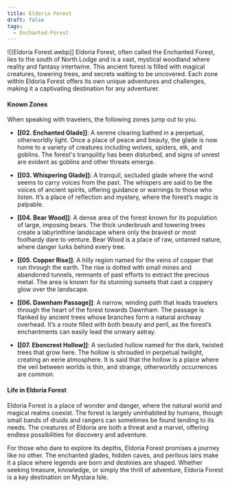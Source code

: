 ```yaml
---
title: Eldoria Forest
draft: false
tags:
  - Enchanted-Forest
---
```


![[Eldoria Forest.webp]]
Eldoria Forest, often called the Enchanted Forest, lies to the south of North Lodge and is a vast, mystical woodland where reality and fantasy intertwine. This ancient forest is filled with magical creatures, towering trees, and secrets waiting to be uncovered. Each zone within Eldoria Forest offers its own unique adventures and challenges, making it a captivating destination for any adventurer.

#### Known Zones

When speaking with travelers, the following zones jump out to you. 

- **[[02. Enchanted Glade]]**: A serene clearing bathed in a perpetual, otherworldly light. Once a place of peace and beauty, the glade is now home to a variety of creatures including wolves, spiders, elk, and goblins. The forest's tranquility has been disturbed, and signs of unrest are evident as goblins and other threats emerge.

- **[[03. Whispering Glade]]:** A tranquil, secluded glade where the wind seems to carry voices
  from the past. The whispers are said to be the voices of ancient spirits, offering guidance or warnings to those who listen. It’s a place of reflection and mystery, where the forest’s magic is palpable.

- **[[04. Bear Wood]]**: A dense area of the forest known for its population of large, imposing bears. The thick underbrush and towering trees create a labyrinthine landscape where only the bravest or most foolhardy dare to venture. Bear Wood is a place of raw, untamed nature, where danger lurks behind every tree.

- **[[05. Copper Rise]]**: A hilly region named for the veins of copper that run through the earth. The rise is dotted with small mines and abandoned tunnels, remnants of past efforts to extract the precious metal. The area is known for its stunning sunsets that cast a coppery glow over the landscape.

- **[[06. Dawnham Passage]]**: A narrow, winding path that leads travelers through the heart of the forest towards Dawnham. The passage is flanked by ancient trees whose branches form a natural archway overhead. It’s a route filled with both beauty and peril, as the forest’s enchantments can easily lead the unwary astray.

- **[[07. Eboncrest Hollow]]**: A secluded hollow named for the dark, twisted trees that grow here. The hollow is shrouded in perpetual twilight, creating an eerie atmosphere. It is said that the hollow is a place where the veil between worlds is thin, and strange, otherworldly occurrences are common.

#### Life in Eldoria Forest

Eldoria Forest is a place of wonder and danger, where the natural world and magical realms coexist. The forest is largely uninhabited by humans, though small bands of druids and rangers can sometimes be found tending to its needs. The creatures of Eldoria are both a threat and a marvel, offering endless possibilities for discovery and adventure.

For those who dare to explore its depths, Eldoria Forest promises a journey like no other. The enchanted glades, hidden caves, and perilous lairs make it a place where legends are born and destinies are shaped. Whether seeking treasure, knowledge, or simply the thrill of adventure, Eldoria Forest is a key destination on Mystara Isle.
